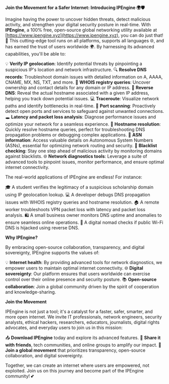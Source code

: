 **Join the Movement for a Safer Internet: Introducing IPEngine 🌍🛡️**

Imagine having the power to uncover hidden threats, detect malicious activity, and strengthen your digital security posture in real-time. With **IPEngine**, a 100% free, open-source global networking utility available at [https://www.ipengine.xyz](https://www.ipengine.xyz), you can do just that! 🚀 This cutting-edge tool runs on all platforms, supports all languages 🌐, and has earned the trust of users worldwide 🌍. By harnessing its advanced capabilities, you'll be able to:

💡 **Verify IP geolocation**: Identify potential threats by pinpointing a suspicious IP's location and network infrastructure.
🔍 **Resolve DNS records**: Troubleshoot domain issues with detailed information on A, AAAA, CNAME, MX, NS, TXT, and more.
👀 **WHOIS registry queries**: Uncover ownership and contact details for any domain or IP address.
🔄 **Reverse DNS**: Reveal the actual hostname associated with a given IP address, helping you track down potential issues.
💻 **Traceroute**: Visualize network paths and identify bottlenecks in real-time.
🚨 **Port scanning**: Proactively detect open ports and services to safeguard against unwanted connections.
🕳️ **Latency and packet loss analysis**: Diagnose performance issues and optimize your network for a seamless experience.
👥 **Hostname resolution**: Quickly resolve hostname queries, perfect for troubleshooting DNS propagation problems or debugging complex applications.
💸 **ASN information**: Access valuable details on Autonomous System Numbers (ASNs), essential for optimizing network routing and security.
🚫 **Blacklist checking**: Stay one step ahead of malicious activity by monitoring domains against blacklists.
🌐️ **Network diagnostics tools**: Leverage a suite of advanced tools to pinpoint issues, monitor performance, and ensure optimal internet connectivity.

The real-world applications of IPEngine are endless! For instance:

🎓 A student verifies the legitimacy of a suspicious scholarship domain using IP geolocation lookup.
💻 A developer debugs DNS propagation issues with WHOIS registry queries and hostname resolution.
🏠 A remote worker troubleshoots VPN packet loss with latency and packet loss analysis.
🛍️ A small business owner monitors DNS uptime and anomalies to ensure seamless online operations.
🌄 A digital nomad checks if public Wi-Fi DNS is hijacked using reverse DNS.

**Why IPEngine?**

By embracing open-source collaboration, transparency, and digital sovereignty, IPEngine supports the values of:

💡 **Internet health**: By providing advanced tools for network diagnostics, we empower users to maintain optimal internet connectivity.
🌐️ **Digital sovereignty**: Our platform ensures that users worldwide can exercise control over their online presence and security posture.
📚 **Open-source collaboration**: Join a global community driven by the spirit of cooperation and knowledge-sharing.

**Join the Movement**

IPEngine is not just a tool; it's a catalyst for a faster, safer, smarter, and more open internet. We invite IT professionals, network engineers, security analysts, ethical hackers, researchers, educators, journalists, digital rights advocates, and everyday users to join us in this mission:

📤 **Download IPEngine** today and explore its advanced features.
💬 **Share it with friends**, tech communities, and online groups to amplify our impact.
🌟 **Join a global movement** that prioritizes transparency, open-source collaboration, and digital sovereignty.

Together, we can create an internet where users are empowered, not exploited. Join us on this journey and become part of the IPEngine community! 💕
